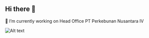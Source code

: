 ## Hi there 👋
🔭 I’m currently working on Head Office PT Perkebunan Nusantara IV 

![Alt text](https://github-readme-stats.vercel.app/api/top-langs/?username=jakabaskara)
<!--
**jakabaskara/jakabaskara** is a ✨ _special_ ✨ repository because its `README.md` (this file) appears on your GitHub profile.

Here are some ideas to get you started:


- 📫 How to reach me: @jakabaskara
- 😄 Pronouns: ...
- ⚡ Fun fact: ...
-->
